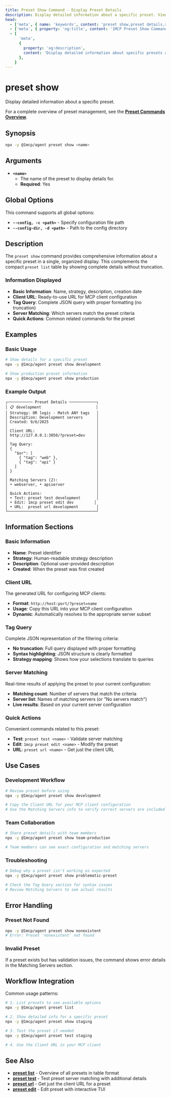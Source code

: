 ```yaml
---
title: Preset Show Command - Display Preset Details
description: Display detailed information about a specific preset. View server selection criteria, filter expressions, and configuration details.
head:
  - ['meta', { name: 'keywords', content: 'preset show,preset details,show preset,preset information,server criteria' }]
  - ['meta', { property: 'og:title', content: '1MCP Preset Show Command Reference' }]
  - [
      'meta',
      {
        property: 'og:description',
        content: 'Display detailed information about specific presets and their configurations.',
      },
    ]
---
```


# preset show

Display detailed information about a specific preset.

For a complete overview of preset management, see the **[Preset Commands Overview](./index)**.

## Synopsis

```bash
npx -y @1mcp/agent preset show <name>
```

## Arguments

- **`<name>`**
  - The name of the preset to display details for.
  - **Required**: Yes

## Global Options

This command supports all global options:

- **`--config, -c <path>`** - Specify configuration file path
- **`--config-dir, -d <path>`** - Path to the config directory

## Description

The `preset show` command provides comprehensive information about a specific preset in a single, organized display. This complements the compact `preset list` table by showing complete details without truncation.

### Information Displayed

- **Basic Information**: Name, strategy, description, creation date
- **Client URL**: Ready-to-use URL for MCP client configuration
- **Tag Query**: Complete JSON query with proper formatting (no truncation)
- **Server Matching**: Which servers match the preset criteria
- **Quick Actions**: Common related commands for the preset

## Examples

### Basic Usage

```bash
# Show details for a specific preset
npx -y @1mcp/agent preset show development

# Show production preset information
npx -y @1mcp/agent preset show production
```

### Example Output

```
┌─────────── Preset Details ────────────┐
│ 📋 development                        │
│ Strategy: OR logic - Match ANY tags   │
│ Description: Development servers      │
│ Created: 9/6/2025                     │
│                                       │
│ Client URL:                           │
│ http://127.0.0.1:3050/?preset=dev     │
│                                       │
│ Tag Query:                            │
│ {                                     │
│   "$or": [                            │
│     { "tag": "web" },                 │
│     { "tag": "api" }                  │
│   ]                                   │
│ }                                     │
│                                       │
│ Matching Servers (2):                 │
│ • webserver, • apiserver              │
│                                       │
│ Quick Actions:                        │
│ • Test: preset test development       │
│ • Edit: 1mcp preset edit dev         │
│ • URL:  preset url development        │
└───────────────────────────────────────┘
```

## Information Sections

### Basic Information

- **Name**: Preset identifier
- **Strategy**: Human-readable strategy description
- **Description**: Optional user-provided description
- **Created**: When the preset was first created

### Client URL

The generated URL for configuring MCP clients:

- **Format**: `http://host:port/?preset=name`
- **Usage**: Copy this URL into your MCP client configuration
- **Dynamic**: Automatically resolves to the appropriate server subset

### Tag Query

Complete JSON representation of the filtering criteria:

- **No truncation**: Full query displayed with proper formatting
- **Syntax highlighting**: JSON structure is clearly formatted
- **Strategy mapping**: Shows how your selections translate to queries

### Server Matching

Real-time results of applying the preset to your current configuration:

- **Matching count**: Number of servers that match the criteria
- **Server list**: Names of matching servers (or "No servers match")
- **Live results**: Based on your current server configuration

### Quick Actions

Convenient commands related to this preset:

- **Test**: `preset test <name>` - Validate server matching
- **Edit**: `1mcp preset edit <name>` - Modify the preset
- **URL**: `preset url <name>` - Get just the client URL

## Use Cases

### Development Workflow

```bash
# Review preset before using
npx -y @1mcp/agent preset show development

# Copy the Client URL for your MCP client configuration
# Use the Matching Servers info to verify correct servers are included
```

### Team Collaboration

```bash
# Share preset details with team members
npx -y @1mcp/agent preset show team-production

# Team members can see exact configuration and matching servers
```

### Troubleshooting

```bash
# Debug why a preset isn't working as expected
npx -y @1mcp/agent preset show problematic-preset

# Check the Tag Query section for syntax issues
# Review Matching Servers to see actual results
```

## Error Handling

### Preset Not Found

```bash
npx -y @1mcp/agent preset show nonexistent
# Error: Preset 'nonexistent' not found
```

### Invalid Preset

If a preset exists but has validation issues, the command shows error details in the Matching Servers section.

## Workflow Integration

Common usage patterns:

```bash
# 1. List presets to see available options
npx -y @1mcp/agent preset list

# 2. Show detailed info for a specific preset
npx -y @1mcp/agent preset show staging

# 3. Test the preset if needed
npx -y @1mcp/agent preset test staging

# 4. Use the Client URL in your MCP client
```

## See Also

- **[preset list](./list)** - Overview of all presets in table format
- **[preset test](./test)** - Test preset server matching with additional details
- **[preset url](./url)** - Get just the client URL for a preset
- **[preset edit](./edit)** - Edit preset with interactive TUI
